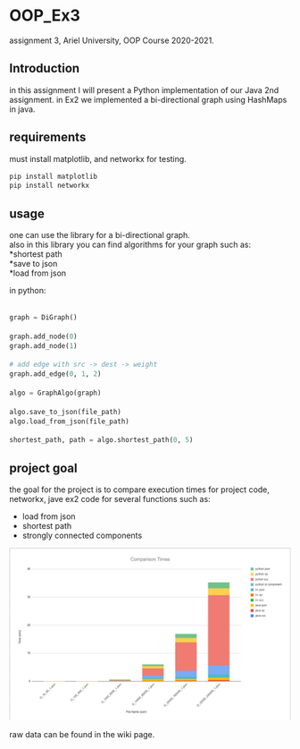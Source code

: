 # OOP_Ex3

assignment 3, Ariel University, OOP Course 2020-2021.

## Introduction

in this assignment I will present a Python implementation of our Java 2nd assignment.
in Ex2 we implemented a bi-directional graph using HashMaps in java.

## requirements

must install matplotlib, and networkx for testing.

```bash
pip install matplotlib
pip install networkx
```

## usage

one can use the library for a bi-directional graph. <br/>
also in this library you can find algorithms for your graph such as: <br/>
*shortest path <br/>
*save to json <br/>
*load from json <br/>

in python:

```python

graph = DiGraph()

graph.add_node(0)
graph.add_node(1)

# add edge with src -> dest -> weight
graph.add_edge(0, 1, 2)

algo = GraphAlgo(graph)

algo.save_to_json(file_path)
algo.load_from_json(file_path)

shortest_path, path = algo.shortest_path(0, 5)
```

## project goal

the goal for the project is to compare execution times for project code, networkx, jave ex2 code
for several functions such as: <br/>
* load from json
* shortest path
* strongly connected components


![picture](images/results_graph.png)

raw data can be found in the wiki page.
